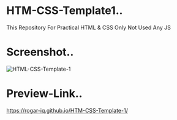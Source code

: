 # HTM-CSS-Template1..
This Repository For Practical HTML &amp; CSS Only Not Used Any JS

# Screenshot..
![HTML-CSS-Template-1](https://user-images.githubusercontent.com/67934444/138535326-1cde3df4-b43c-4ac7-8b5b-3eca089d883c.png)

# Preview-Link..
https://rogar-iq.github.io/HTM-CSS-Template-1/
